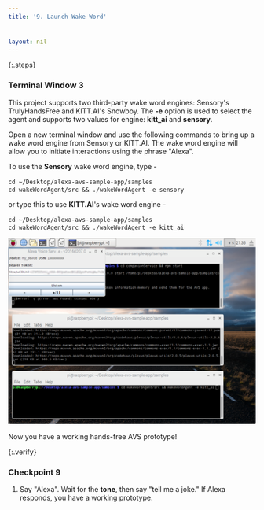 ```yaml
---
title: '9. Launch Wake Word'


layout: nil
---
```


{:.steps}
### Terminal Window 3

This project supports two third-party wake word engines: Sensory's TrulyHandsFree and KITT.AI's Snowboy. The **-e** option is used to select the agent and supports two values for engine: **kitt_ai** and **sensory**.

Open a new terminal window and use the following commands to bring up a wake word engine from Sensory or KITT.AI. The wake word engine will allow you to initiate interactions using the phrase "Alexa".

To use the **Sensory** wake word engine, type -

	cd ~/Desktop/alexa-avs-sample-app/samples
	cd wakeWordAgent/src && ./wakeWordAgent -e sensory

or type this to use **KITT.AI**'s wake word engine -

	cd ~/Desktop/alexa-avs-sample-app/samples
	cd wakeWordAgent/src && ./wakeWordAgent -e kitt_ai

![](assets/avs-pi-7.png)

Now you have a working hands-free AVS prototype!

{:.verify}
### Checkpoint 9

1. Say "Alexa". Wait for the **tone**, then say "tell me a joke." If Alexa responds, you have a working prototype. 

